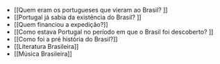 - [[Quem eram os portugueses que vieram ao Brasil? ]]
- [[Portugal já sabia da existência do Brasil? ]]
- [[Quem financiou a expedição?]]
- [[Como estava Portugal no período em que o Brasil foi descoberto? ]]
- [[Como foi a pré história do Brasil?]]
- [[Literatura Brasileira]]
- [[Música Brasileira]]